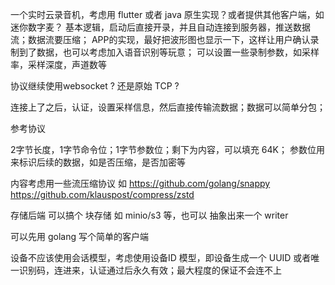 一个实时云录音机，考虑用 flutter 或者 java 原生实现？或者提供其他客户端，如迷你数字麦？
基本逻辑，启动后直接开录，并且自动连接到服务器，推送数据流；数据流要压缩；
APP的实现，最好把波形图也显示一下，这样让用户确认录制到了数据，也可以考虑加入语音识别等玩意；
可以设置一些录制参数，如采样率，采样深度，声道数等

协议继续使用websocket ? 还是原始 TCP ?

连接上了之后，认证，设置采样信息，然后直接传输流数据；数据可以简单分包；

参考协议

2字节长度，1字节命令位；1字节参数位；剩下为内容，可以填充 64K；
参数位用来标识后续的数据，如是否压缩，是否加密等

内容考虑用一些流压缩协议 如 https://github.com/golang/snappy https://github.com/klauspost/compress/zstd

存储后端 可以搞个 块存储 如 minio/s3 等，也可以 抽象出来一个 writer

可以先用 golang 写个简单的客户端

设备不应该使用会话模型，考虑使用设备ID 模型，即设备生成一个 UUID 或者唯一识别码，连进来，认证通过后永久有效；最大程度的保证不会连不上
